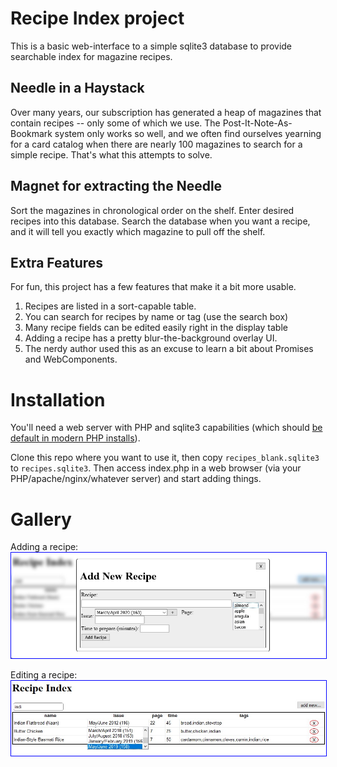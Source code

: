 # Recipe Index project
This is a basic web-interface to a simple sqlite3 database to provide searchable index for magazine recipes.

## Needle in a Haystack
Over many years, our subscription has generated a heap of magazines that contain recipes -- only some of which we use.  The Post-It-Note-As-Bookmark system only works so well, and we often find ourselves yearning for a card catalog when there are nearly 100 magazines to search for a simple recipe. That's what this attempts to solve.

## Magnet for extracting the Needle
Sort the magazines in chronological order on the shelf.  Enter desired recipes into this database.  Search the database when you want a recipe, and it will tell you exactly which magazine to pull off the shelf.

## Extra Features
For fun, this project has a few features that make it a bit more usable.

1. Recipes are listed in a sort-capable table.
1. You can search for recipes by name or tag (use the search box)
1. Many recipe fields can be edited easily right in the display table
1. Adding a recipe has a pretty blur-the-background overlay UI.
1. The nerdy author used this as an excuse to learn a bit about Promises and WebComponents.

# Installation
You'll need a web server with PHP and sqlite3 capabilities (which should [be default in modern PHP installs](https://www.php.net/manual/en/sqlite3.installation.php)).

Clone this repo where you want to use it, then copy `recipes_blank.sqlite3` to `recipes.sqlite3`.  Then access index.php in a web browser (via your PHP/apache/nginx/whatever server) and start adding things.

# Gallery

Adding a recipe:
<img style="border:1px solid blue;" src="https://github.com/sidstamm/recipe-index/raw/master/docs/addrecipe.jpg" alt="Adding a Recipe" title="Adding a recipe" />

Editing a recipe:
<img style="border:1px solid blue;" src="https://github.com/sidstamm/recipe-index/raw/master/docs/editrecipe.jpg" alt="Editing a recipe" title="Editing a Recipe" />

